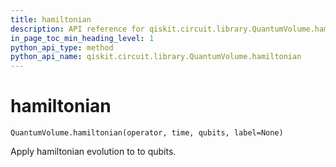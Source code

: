 ```yaml
---
title: hamiltonian
description: API reference for qiskit.circuit.library.QuantumVolume.hamiltonian
in_page_toc_min_heading_level: 1
python_api_type: method
python_api_name: qiskit.circuit.library.QuantumVolume.hamiltonian
---
```


# hamiltonian

<span id="qiskit.circuit.library.QuantumVolume.hamiltonian" />

`QuantumVolume.hamiltonian(operator, time, qubits, label=None)`

Apply hamiltonian evolution to to qubits.

